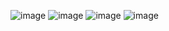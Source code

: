 ![image](https://github.com/chienthan-03/test_ncc/assets/101584126/ffde6160-de39-4bcd-b748-5dc93d220ff9)
![image](https://github.com/chienthan-03/test_ncc/assets/101584126/4c62e354-ef15-46ae-a239-0a26bdcdbd93)
![image](https://github.com/chienthan-03/test_ncc/assets/101584126/b3b8cfc4-f3fc-4ef2-a273-9329a8405588)
![image](https://github.com/chienthan-03/test_ncc/assets/101584126/164b0644-f2fa-41fa-9674-31605040c5f8)



 
